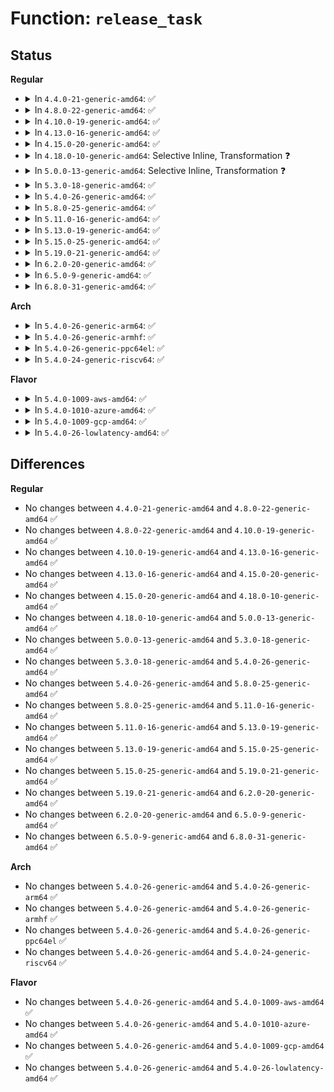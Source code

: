 # Function: <code>release_task</code>

## Status
<b>Regular</b>
<ul>
<li>
<details>
<summary>In <code>4.4.0-21-generic-amd64</code>: ✅</summary>

```c
void release_task(struct task_struct * p)
```

```json
{
  "name": "release_task",
  "collision_type": "Unique Global",
  "inline_type": "No",
  "funcs": [
    {
      "addr": 18446744071579378736,
      "name": "release_task",
      "external": true,
      "loc": "kernel/exit.c:169",
      "file": "kernel/exit.c",
      "inline": "seen, unknown",
      "caller_inline": [],
      "caller_func": [
        "kernel/exit.c:wait_consider_task",
        "kernel/exit.c:do_exit"
      ]
    }
  ],
  "symbols": [
    {
      "addr": 18446744071579378736,
      "name": "release_task",
      "section": ".text",
      "bind": "STB_GLOBAL",
      "size": 1115
    }
  ]
}
```
</details>
</li>
<li>
<details>
<summary>In <code>4.8.0-22-generic-amd64</code>: ✅</summary>

```c
void release_task(struct task_struct * p)
```

```json
{
  "name": "release_task",
  "collision_type": "Unique Global",
  "inline_type": "No",
  "funcs": [
    {
      "addr": 18446744071579391072,
      "name": "release_task",
      "external": true,
      "loc": "kernel/exit.c:168",
      "file": "kernel/exit.c",
      "inline": "seen, unknown",
      "caller_inline": [],
      "caller_func": [
        "kernel/exit.c:wait_consider_task",
        "kernel/exit.c:do_exit"
      ]
    }
  ],
  "symbols": [
    {
      "addr": 18446744071579391072,
      "name": "release_task",
      "section": ".text",
      "bind": "STB_GLOBAL",
      "size": 1142
    }
  ]
}
```
</details>
</li>
<li>
<details>
<summary>In <code>4.10.0-19-generic-amd64</code>: ✅</summary>

```c
void release_task(struct task_struct * p)
```

```json
{
  "name": "release_task",
  "collision_type": "Unique Global",
  "inline_type": "No",
  "funcs": [
    {
      "addr": 18446744071579411408,
      "name": "release_task",
      "external": true,
      "loc": "kernel/exit.c:177",
      "file": "kernel/exit.c",
      "inline": "seen, unknown",
      "caller_inline": [],
      "caller_func": [
        "kernel/exit.c:wait_consider_task",
        "kernel/exit.c:do_exit"
      ]
    }
  ],
  "symbols": [
    {
      "addr": 18446744071579411408,
      "name": "release_task",
      "section": ".text",
      "bind": "STB_GLOBAL",
      "size": 1149
    }
  ]
}
```
</details>
</li>
<li>
<details>
<summary>In <code>4.13.0-16-generic-amd64</code>: ✅</summary>

```c
void release_task(struct task_struct * p)
```

```json
{
  "name": "release_task",
  "collision_type": "Unique Global",
  "inline_type": "No",
  "funcs": [
    {
      "addr": 18446744071579399200,
      "name": "release_task",
      "external": true,
      "loc": "kernel/exit.c:184",
      "file": "kernel/exit.c",
      "inline": "seen, unknown",
      "caller_inline": [],
      "caller_func": [
        "kernel/exit.c:wait_consider_task",
        "kernel/exit.c:do_exit"
      ]
    }
  ],
  "symbols": [
    {
      "addr": 18446744071579399200,
      "name": "release_task",
      "section": ".text",
      "bind": "STB_GLOBAL",
      "size": 1059
    }
  ]
}
```
</details>
</li>
<li>
<details>
<summary>In <code>4.15.0-20-generic-amd64</code>: ✅</summary>

```c
void release_task(struct task_struct * p)
```

```json
{
  "name": "release_task",
  "collision_type": "Unique Global",
  "inline_type": "No",
  "funcs": [
    {
      "addr": 18446744071579427248,
      "name": "release_task",
      "external": true,
      "loc": "kernel/exit.c:184",
      "file": "kernel/exit.c",
      "inline": "seen, unknown",
      "caller_inline": [],
      "caller_func": [
        "kernel/exit.c:wait_consider_task",
        "kernel/exit.c:do_exit"
      ]
    }
  ],
  "symbols": [
    {
      "addr": 18446744071579427248,
      "name": "release_task",
      "section": ".text",
      "bind": "STB_GLOBAL",
      "size": 1059
    }
  ]
}
```
</details>
</li>
<li>
<details>
<summary>In <code>4.18.0-10-generic-amd64</code>: Selective Inline, Transformation ❓</summary>

```c
void release_task(struct task_struct * p)
```

```json
{
  "name": "release_task",
  "collision_type": "Unique Global",
  "inline_type": "Selective",
  "funcs": [
    {
      "addr": 18446744071579445670,
      "name": "release_task",
      "external": true,
      "loc": "kernel/exit.c:184",
      "file": "kernel/exit.c",
      "inline": "not declared, inlined",
      "caller_inline": [
        "kernel/exit.c:wait_consider_task",
        "kernel/exit.c:do_exit"
      ],
      "caller_func": [
        "kernel/exit.c:wait_consider_task",
        "kernel/exit.c:do_exit"
      ]
    }
  ],
  "symbols": [
    {
      "addr": 18446744071579442288,
      "name": "release_task.part.20",
      "section": ".text",
      "bind": "STB_LOCAL",
      "size": 1085
    },
    {
      "addr": 18446744071579447424,
      "name": "release_task",
      "section": ".text",
      "bind": "STB_GLOBAL",
      "size": 16
    }
  ]
}
```
</details>
</li>
<li>
<details>
<summary>In <code>5.0.0-13-generic-amd64</code>: Selective Inline, Transformation ❓</summary>

```c
void release_task(struct task_struct * p)
```

```json
{
  "name": "release_task",
  "collision_type": "Unique Global",
  "inline_type": "Selective",
  "funcs": [
    {
      "addr": 18446744071579479090,
      "name": "release_task",
      "external": true,
      "loc": "kernel/exit.c:185",
      "file": "kernel/exit.c",
      "inline": "not declared, inlined",
      "caller_inline": [
        "kernel/exit.c:wait_consider_task",
        "kernel/exit.c:do_exit",
        "kernel/exit.c:do_exit"
      ],
      "caller_func": [
        "kernel/exit.c:wait_consider_task",
        "kernel/exit.c:do_exit",
        "kernel/exit.c:do_exit"
      ]
    }
  ],
  "symbols": [
    {
      "addr": 18446744071579475808,
      "name": "release_task.part.20",
      "section": ".text",
      "bind": "STB_LOCAL",
      "size": 1098
    },
    {
      "addr": 18446744071579480880,
      "name": "release_task",
      "section": ".text",
      "bind": "STB_GLOBAL",
      "size": 16
    }
  ]
}
```
</details>
</li>
<li>
<details>
<summary>In <code>5.3.0-18-generic-amd64</code>: ✅</summary>

```c
void release_task(struct task_struct * p)
```

```json
{
  "name": "release_task",
  "collision_type": "Unique Global",
  "inline_type": "No",
  "funcs": [
    {
      "addr": 18446744071579493760,
      "name": "release_task",
      "external": true,
      "loc": "kernel/exit.c:186",
      "file": "kernel/exit.c",
      "inline": "seen, unknown",
      "caller_inline": [],
      "caller_func": [
        "kernel/exit.c:wait_task_zombie",
        "kernel/exit.c:do_exit",
        "kernel/exit.c:do_exit",
        "fs/exec.c:de_thread"
      ]
    }
  ],
  "symbols": [
    {
      "addr": 18446744071579493760,
      "name": "release_task",
      "section": ".text",
      "bind": "STB_GLOBAL",
      "size": 1108
    }
  ]
}
```
</details>
</li>
<li>
<details>
<summary>In <code>5.4.0-26-generic-amd64</code>: ✅</summary>

```c
void release_task(struct task_struct * p)
```

```json
{
  "name": "release_task",
  "collision_type": "Unique Global",
  "inline_type": "No",
  "funcs": [
    {
      "addr": 18446744071579519744,
      "name": "release_task",
      "external": true,
      "loc": "kernel/exit.c:191",
      "file": "kernel/exit.c",
      "inline": "seen, unknown",
      "caller_inline": [],
      "caller_func": [
        "kernel/exit.c:wait_task_zombie",
        "kernel/exit.c:do_exit",
        "kernel/exit.c:do_exit",
        "fs/exec.c:de_thread"
      ]
    }
  ],
  "symbols": [
    {
      "addr": 18446744071579519744,
      "name": "release_task",
      "section": ".text",
      "bind": "STB_GLOBAL",
      "size": 1136
    }
  ]
}
```
</details>
</li>
<li>
<details>
<summary>In <code>5.8.0-25-generic-amd64</code>: ✅</summary>

```c
void release_task(struct task_struct * p)
```

```json
{
  "name": "release_task",
  "collision_type": "Unique Global",
  "inline_type": "No",
  "funcs": [
    {
      "addr": 18446744071579551136,
      "name": "release_task",
      "external": true,
      "loc": "kernel/exit.c:181",
      "file": "kernel/exit.c",
      "inline": "seen, unknown",
      "caller_inline": [],
      "caller_func": [
        "kernel/exit.c:wait_task_zombie",
        "kernel/exit.c:exit_notify",
        "kernel/exit.c:find_child_reaper",
        "fs/exec.c:de_thread"
      ]
    }
  ],
  "symbols": [
    {
      "addr": 18446744071579551136,
      "name": "release_task",
      "section": ".text",
      "bind": "STB_GLOBAL",
      "size": 385
    }
  ]
}
```
</details>
</li>
<li>
<details>
<summary>In <code>5.11.0-16-generic-amd64</code>: ✅</summary>

```c
void release_task(struct task_struct * p)
```

```json
{
  "name": "release_task",
  "collision_type": "Unique Global",
  "inline_type": "No",
  "funcs": [
    {
      "addr": 18446744071579532384,
      "name": "release_task",
      "external": true,
      "loc": "kernel/exit.c:182",
      "file": "kernel/exit.c",
      "inline": "seen, unknown",
      "caller_inline": [],
      "caller_func": [
        "kernel/exit.c:wait_task_zombie",
        "kernel/exit.c:exit_notify",
        "kernel/exit.c:find_child_reaper",
        "fs/exec.c:de_thread"
      ]
    }
  ],
  "symbols": [
    {
      "addr": 18446744071579532384,
      "name": "release_task",
      "section": ".text",
      "bind": "STB_GLOBAL",
      "size": 398
    }
  ]
}
```
</details>
</li>
<li>
<details>
<summary>In <code>5.13.0-19-generic-amd64</code>: ✅</summary>

```c
void release_task(struct task_struct * p)
```

```json
{
  "name": "release_task",
  "collision_type": "Unique Global",
  "inline_type": "No",
  "funcs": [
    {
      "addr": 18446744071579536192,
      "name": "release_task",
      "external": true,
      "loc": "kernel/exit.c:182",
      "file": "kernel/exit.c",
      "inline": "seen, unknown",
      "caller_inline": [],
      "caller_func": [
        "kernel/exit.c:wait_task_zombie",
        "kernel/exit.c:exit_notify",
        "kernel/exit.c:forget_original_parent",
        "fs/exec.c:de_thread"
      ]
    }
  ],
  "symbols": [
    {
      "addr": 18446744071579536192,
      "name": "release_task",
      "section": ".text",
      "bind": "STB_GLOBAL",
      "size": 394
    }
  ]
}
```
</details>
</li>
<li>
<details>
<summary>In <code>5.15.0-25-generic-amd64</code>: ✅</summary>

```c
void release_task(struct task_struct * p)
```

```json
{
  "name": "release_task",
  "collision_type": "Unique Global",
  "inline_type": "No",
  "funcs": [
    {
      "addr": 18446744071579608608,
      "name": "release_task",
      "external": true,
      "loc": "kernel/exit.c:182",
      "file": "kernel/exit.c",
      "inline": "seen, unknown",
      "caller_inline": [],
      "caller_func": [
        "kernel/exit.c:wait_task_zombie",
        "kernel/exit.c:exit_notify",
        "kernel/exit.c:forget_original_parent",
        "fs/exec.c:de_thread"
      ]
    }
  ],
  "symbols": [
    {
      "addr": 18446744071579608608,
      "name": "release_task",
      "section": ".text",
      "bind": "STB_GLOBAL",
      "size": 413
    }
  ]
}
```
</details>
</li>
<li>
<details>
<summary>In <code>5.19.0-21-generic-amd64</code>: ✅</summary>

```c
void release_task(struct task_struct * p)
```

```json
{
  "name": "release_task",
  "collision_type": "Unique Global",
  "inline_type": "No",
  "funcs": [
    {
      "addr": 18446744071579701680,
      "name": "release_task",
      "external": true,
      "loc": "kernel/exit.c:186",
      "file": "kernel/exit.c",
      "inline": "seen, unknown",
      "caller_inline": [],
      "caller_func": [
        "kernel/exit.c:wait_task_zombie",
        "kernel/exit.c:do_exit",
        "kernel/exit.c:forget_original_parent",
        "fs/exec.c:de_thread"
      ]
    }
  ],
  "symbols": [
    {
      "addr": 18446744071579701680,
      "name": "release_task",
      "section": ".text",
      "bind": "STB_GLOBAL",
      "size": 451
    }
  ]
}
```
</details>
</li>
<li>
<details>
<summary>In <code>6.2.0-20-generic-amd64</code>: ✅</summary>

```c
void release_task(struct task_struct * p)
```

```json
{
  "name": "release_task",
  "collision_type": "Unique Global",
  "inline_type": "No",
  "funcs": [
    {
      "addr": 18446744071579827184,
      "name": "release_task",
      "external": true,
      "loc": "kernel/exit.c:238",
      "file": "kernel/exit.c",
      "inline": "seen, unknown",
      "caller_inline": [],
      "caller_func": [
        "kernel/exit.c:wait_task_zombie",
        "kernel/exit.c:do_exit",
        "kernel/exit.c:forget_original_parent",
        "fs/exec.c:de_thread"
      ]
    }
  ],
  "symbols": [
    {
      "addr": 18446744071579827184,
      "name": "release_task",
      "section": ".text",
      "bind": "STB_GLOBAL",
      "size": 448
    }
  ]
}
```
</details>
</li>
<li>
<details>
<summary>In <code>6.5.0-9-generic-amd64</code>: ✅</summary>

```c
void release_task(struct task_struct * p)
```

```json
{
  "name": "release_task",
  "collision_type": "Unique Global",
  "inline_type": "No",
  "funcs": [
    {
      "addr": 18446744071579876272,
      "name": "release_task",
      "external": true,
      "loc": "kernel/exit.c:239",
      "file": "kernel/exit.c",
      "inline": "seen, unknown",
      "caller_inline": [],
      "caller_func": [
        "kernel/exit.c:wait_task_zombie",
        "kernel/exit.c:do_exit",
        "kernel/exit.c:forget_original_parent",
        "fs/exec.c:de_thread"
      ]
    }
  ],
  "symbols": [
    {
      "addr": 18446744071579876272,
      "name": "release_task",
      "section": ".text",
      "bind": "STB_GLOBAL",
      "size": 448
    }
  ]
}
```
</details>
</li>
<li>
<details>
<summary>In <code>6.8.0-31-generic-amd64</code>: ✅</summary>

```c
void release_task(struct task_struct * p)
```

```json
{
  "name": "release_task",
  "collision_type": "Unique Global",
  "inline_type": "No",
  "funcs": [
    {
      "addr": 18446744071579914416,
      "name": "release_task",
      "external": true,
      "loc": "kernel/exit.c:242",
      "file": "kernel/exit.c",
      "inline": "seen, unknown",
      "caller_inline": [],
      "caller_func": [
        "kernel/exit.c:wait_task_zombie",
        "kernel/exit.c:exit_notify",
        "kernel/exit.c:forget_original_parent",
        "fs/exec.c:de_thread"
      ]
    }
  ],
  "symbols": [
    {
      "addr": 18446744071579914416,
      "name": "release_task",
      "section": ".text",
      "bind": "STB_GLOBAL",
      "size": 453
    }
  ]
}
```
</details>
</li>
</ul>
<b>Arch</b>
<ul>
<li>
<details>
<summary>In <code>5.4.0-26-generic-arm64</code>: ✅</summary>

```c
void release_task(struct task_struct * p)
```

```json
{
  "name": "release_task",
  "collision_type": "Unique Global",
  "inline_type": "No",
  "funcs": [
    {
      "addr": 18446603336490658128,
      "name": "release_task",
      "external": true,
      "loc": "kernel/exit.c:191",
      "file": "kernel/exit.c",
      "inline": "seen, unknown",
      "caller_inline": [],
      "caller_func": [
        "kernel/exit.c:wait_task_zombie",
        "kernel/exit.c:do_exit",
        "kernel/exit.c:do_exit",
        "fs/exec.c:de_thread"
      ]
    }
  ],
  "symbols": [
    {
      "addr": 18446603336490658128,
      "name": "release_task",
      "section": ".text",
      "bind": "STB_GLOBAL",
      "size": 1312
    }
  ]
}
```
</details>
</li>
<li>
<details>
<summary>In <code>5.4.0-26-generic-armhf</code>: ✅</summary>

```c
void release_task(struct task_struct * p)
```

```json
{
  "name": "release_task",
  "collision_type": "Unique Global",
  "inline_type": "No",
  "funcs": [
    {
      "addr": 3224733532,
      "name": "release_task",
      "external": true,
      "loc": "kernel/exit.c:191",
      "file": "kernel/exit.c",
      "inline": "seen, unknown",
      "caller_inline": [],
      "caller_func": [
        "kernel/exit.c:wait_task_zombie",
        "kernel/exit.c:do_exit",
        "kernel/exit.c:do_exit",
        "fs/exec.c:de_thread"
      ]
    }
  ],
  "symbols": [
    {
      "addr": 3224733532,
      "name": "release_task",
      "section": ".text",
      "bind": "STB_GLOBAL",
      "size": 1384
    }
  ]
}
```
</details>
</li>
<li>
<details>
<summary>In <code>5.4.0-26-generic-ppc64el</code>: ✅</summary>

```c
void release_task(struct task_struct * p)
```

```json
{
  "name": "release_task",
  "collision_type": "Unique Global",
  "inline_type": "No",
  "funcs": [
    {
      "addr": 13835058055283481712,
      "name": "release_task",
      "external": true,
      "loc": "kernel/exit.c:191",
      "file": "kernel/exit.c",
      "inline": "seen, unknown",
      "caller_inline": [],
      "caller_func": [
        "kernel/exit.c:wait_task_zombie",
        "kernel/exit.c:do_exit",
        "kernel/exit.c:do_exit",
        "fs/exec.c:de_thread"
      ]
    }
  ],
  "symbols": [
    {
      "addr": 13835058055283481712,
      "name": "release_task",
      "section": ".text",
      "bind": "STB_GLOBAL",
      "size": 1424
    }
  ]
}
```
</details>
</li>
<li>
<details>
<summary>In <code>5.4.0-24-generic-riscv64</code>: ✅</summary>

```c
void release_task(struct task_struct * p)
```

```json
{
  "name": "release_task",
  "collision_type": "Unique Global",
  "inline_type": "No",
  "funcs": [
    {
      "addr": 18446743936271402884,
      "name": "release_task",
      "external": true,
      "loc": "kernel/exit.c:191",
      "file": "kernel/exit.c",
      "inline": "seen, unknown",
      "caller_inline": [],
      "caller_func": [
        "kernel/exit.c:wait_task_zombie",
        "kernel/exit.c:do_exit",
        "kernel/exit.c:do_exit",
        "fs/exec.c:de_thread"
      ]
    }
  ],
  "symbols": [
    {
      "addr": 18446743936271402884,
      "name": "release_task",
      "section": ".text",
      "bind": "STB_GLOBAL",
      "size": 1112
    }
  ]
}
```
</details>
</li>
</ul>
<b>Flavor</b>
<ul>
<li>
<details>
<summary>In <code>5.4.0-1009-aws-amd64</code>: ✅</summary>

```c
void release_task(struct task_struct * p)
```

```json
{
  "name": "release_task",
  "collision_type": "Unique Global",
  "inline_type": "No",
  "funcs": [
    {
      "addr": 18446744071579493408,
      "name": "release_task",
      "external": true,
      "loc": "kernel/exit.c:191",
      "file": "kernel/exit.c",
      "inline": "seen, unknown",
      "caller_inline": [],
      "caller_func": [
        "kernel/exit.c:wait_task_zombie",
        "kernel/exit.c:do_exit",
        "kernel/exit.c:do_exit",
        "fs/exec.c:de_thread"
      ]
    }
  ],
  "symbols": [
    {
      "addr": 18446744071579493408,
      "name": "release_task",
      "section": ".text",
      "bind": "STB_GLOBAL",
      "size": 1136
    }
  ]
}
```
</details>
</li>
<li>
<details>
<summary>In <code>5.4.0-1010-azure-amd64</code>: ✅</summary>

```c
void release_task(struct task_struct * p)
```

```json
{
  "name": "release_task",
  "collision_type": "Unique Global",
  "inline_type": "No",
  "funcs": [
    {
      "addr": 18446744071579422256,
      "name": "release_task",
      "external": true,
      "loc": "kernel/exit.c:191",
      "file": "kernel/exit.c",
      "inline": "seen, unknown",
      "caller_inline": [],
      "caller_func": [
        "kernel/exit.c:wait_task_zombie",
        "kernel/exit.c:do_exit",
        "kernel/exit.c:do_exit",
        "fs/exec.c:de_thread"
      ]
    }
  ],
  "symbols": [
    {
      "addr": 18446744071579422256,
      "name": "release_task",
      "section": ".text",
      "bind": "STB_GLOBAL",
      "size": 1161
    }
  ]
}
```
</details>
</li>
<li>
<details>
<summary>In <code>5.4.0-1009-gcp-amd64</code>: ✅</summary>

```c
void release_task(struct task_struct * p)
```

```json
{
  "name": "release_task",
  "collision_type": "Unique Global",
  "inline_type": "No",
  "funcs": [
    {
      "addr": 18446744071579493328,
      "name": "release_task",
      "external": true,
      "loc": "kernel/exit.c:191",
      "file": "kernel/exit.c",
      "inline": "seen, unknown",
      "caller_inline": [],
      "caller_func": [
        "kernel/exit.c:wait_task_zombie",
        "kernel/exit.c:do_exit",
        "kernel/exit.c:do_exit",
        "fs/exec.c:de_thread"
      ]
    }
  ],
  "symbols": [
    {
      "addr": 18446744071579493328,
      "name": "release_task",
      "section": ".text",
      "bind": "STB_GLOBAL",
      "size": 1136
    }
  ]
}
```
</details>
</li>
<li>
<details>
<summary>In <code>5.4.0-26-lowlatency-amd64</code>: ✅</summary>

```c
void release_task(struct task_struct * p)
```

```json
{
  "name": "release_task",
  "collision_type": "Unique Global",
  "inline_type": "No",
  "funcs": [
    {
      "addr": 18446744071579525856,
      "name": "release_task",
      "external": true,
      "loc": "kernel/exit.c:191",
      "file": "kernel/exit.c",
      "inline": "seen, unknown",
      "caller_inline": [],
      "caller_func": [
        "kernel/exit.c:wait_task_zombie",
        "kernel/exit.c:do_exit",
        "kernel/exit.c:do_exit",
        "fs/exec.c:de_thread"
      ]
    }
  ],
  "symbols": [
    {
      "addr": 18446744071579525856,
      "name": "release_task",
      "section": ".text",
      "bind": "STB_GLOBAL",
      "size": 1148
    }
  ]
}
```
</details>
</li>
</ul>

## Differences
<b>Regular</b>
<ul>
<li>
No changes between <code>4.4.0-21-generic-amd64</code> and <code>4.8.0-22-generic-amd64</code> ✅
</li>
<li>
No changes between <code>4.8.0-22-generic-amd64</code> and <code>4.10.0-19-generic-amd64</code> ✅
</li>
<li>
No changes between <code>4.10.0-19-generic-amd64</code> and <code>4.13.0-16-generic-amd64</code> ✅
</li>
<li>
No changes between <code>4.13.0-16-generic-amd64</code> and <code>4.15.0-20-generic-amd64</code> ✅
</li>
<li>
No changes between <code>4.15.0-20-generic-amd64</code> and <code>4.18.0-10-generic-amd64</code> ✅
</li>
<li>
No changes between <code>4.18.0-10-generic-amd64</code> and <code>5.0.0-13-generic-amd64</code> ✅
</li>
<li>
No changes between <code>5.0.0-13-generic-amd64</code> and <code>5.3.0-18-generic-amd64</code> ✅
</li>
<li>
No changes between <code>5.3.0-18-generic-amd64</code> and <code>5.4.0-26-generic-amd64</code> ✅
</li>
<li>
No changes between <code>5.4.0-26-generic-amd64</code> and <code>5.8.0-25-generic-amd64</code> ✅
</li>
<li>
No changes between <code>5.8.0-25-generic-amd64</code> and <code>5.11.0-16-generic-amd64</code> ✅
</li>
<li>
No changes between <code>5.11.0-16-generic-amd64</code> and <code>5.13.0-19-generic-amd64</code> ✅
</li>
<li>
No changes between <code>5.13.0-19-generic-amd64</code> and <code>5.15.0-25-generic-amd64</code> ✅
</li>
<li>
No changes between <code>5.15.0-25-generic-amd64</code> and <code>5.19.0-21-generic-amd64</code> ✅
</li>
<li>
No changes between <code>5.19.0-21-generic-amd64</code> and <code>6.2.0-20-generic-amd64</code> ✅
</li>
<li>
No changes between <code>6.2.0-20-generic-amd64</code> and <code>6.5.0-9-generic-amd64</code> ✅
</li>
<li>
No changes between <code>6.5.0-9-generic-amd64</code> and <code>6.8.0-31-generic-amd64</code> ✅
</li>
</ul>
<b>Arch</b>
<ul>
<li>
No changes between <code>5.4.0-26-generic-amd64</code> and <code>5.4.0-26-generic-arm64</code> ✅
</li>
<li>
No changes between <code>5.4.0-26-generic-amd64</code> and <code>5.4.0-26-generic-armhf</code> ✅
</li>
<li>
No changes between <code>5.4.0-26-generic-amd64</code> and <code>5.4.0-26-generic-ppc64el</code> ✅
</li>
<li>
No changes between <code>5.4.0-26-generic-amd64</code> and <code>5.4.0-24-generic-riscv64</code> ✅
</li>
</ul>
<b>Flavor</b>
<ul>
<li>
No changes between <code>5.4.0-26-generic-amd64</code> and <code>5.4.0-1009-aws-amd64</code> ✅
</li>
<li>
No changes between <code>5.4.0-26-generic-amd64</code> and <code>5.4.0-1010-azure-amd64</code> ✅
</li>
<li>
No changes between <code>5.4.0-26-generic-amd64</code> and <code>5.4.0-1009-gcp-amd64</code> ✅
</li>
<li>
No changes between <code>5.4.0-26-generic-amd64</code> and <code>5.4.0-26-lowlatency-amd64</code> ✅
</li>
</ul>
